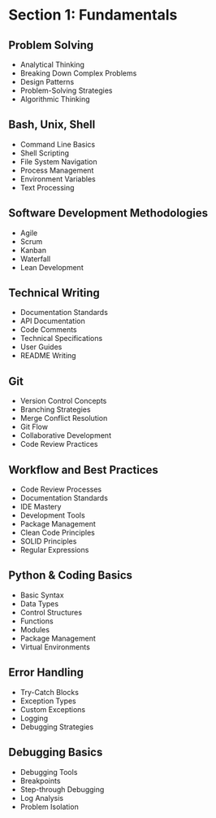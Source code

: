 # Section 1: Fundamentals
## Problem Solving
- Analytical Thinking
- Breaking Down Complex Problems
- Design Patterns
- Problem-Solving Strategies
- Algorithmic Thinking

## Bash, Unix, Shell
- Command Line Basics
- Shell Scripting
- File System Navigation
- Process Management
- Environment Variables
- Text Processing

## Software Development Methodologies
- Agile
- Scrum
- Kanban
- Waterfall
- Lean Development

## Technical Writing
- Documentation Standards
- API Documentation
- Code Comments
- Technical Specifications
- User Guides
- README Writing

## Git
- Version Control Concepts
- Branching Strategies
- Merge Conflict Resolution
- Git Flow
- Collaborative Development
- Code Review Practices

## Workflow and Best Practices
- Code Review Processes
- Documentation Standards
- IDE Mastery
- Development Tools
- Package Management
- Clean Code Principles
- SOLID Principles
- Regular Expressions

## Python & Coding Basics
- Basic Syntax
- Data Types
- Control Structures
- Functions
- Modules
- Package Management
- Virtual Environments

## Error Handling
- Try-Catch Blocks
- Exception Types
- Custom Exceptions
- Logging
- Debugging Strategies

## Debugging Basics
- Debugging Tools
- Breakpoints
- Step-through Debugging
- Log Analysis
- Problem Isolation